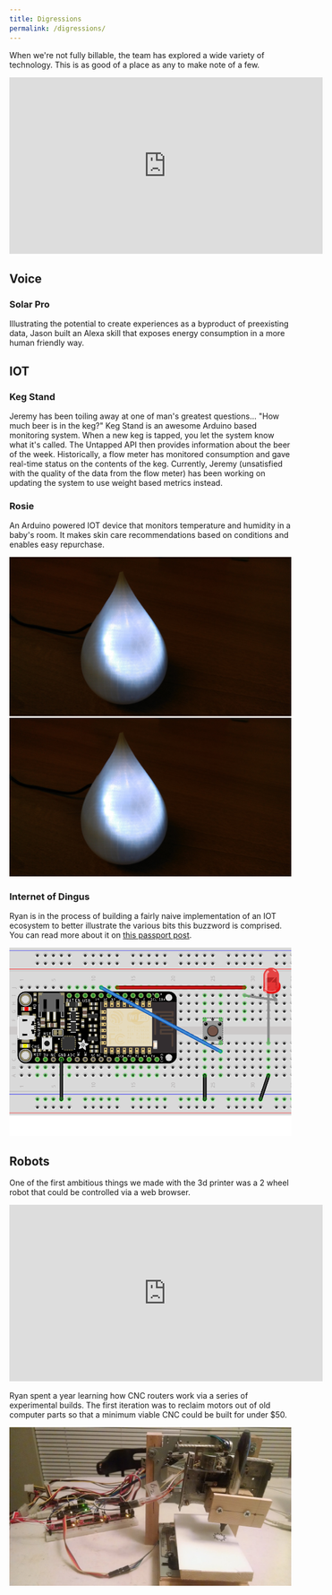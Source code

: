 ```yaml
---
title: Digressions
permalink: /digressions/
---
```


When we're not fully billable, the team has explored a wide variety of technology. This is as good of a place as any to make note of a few.

<iframe width="560" height="315" src="https://www.youtube.com/embed/YcS6NqaOb8o" frameborder="0" allow="autoplay; encrypted-media" allowfullscreen></iframe>

## Voice

### Solar Pro

Illustrating the potential to create experiences as a byproduct of preexisting data, Jason built an Alexa skill that exposes energy consumption in a more human friendly way.

## IOT

### Keg Stand

Jeremy has been toiling away at one of man's greatest questions... "How much beer is in the keg?" Keg Stand is an awesome Arduino based monitoring system. When a new keg is tapped, you let the system know what it's called. The Untapped API then provides information about the beer of the week. Historically, a flow meter has monitored consumption and gave real-time status on the contents of the keg. Currently, Jeremy (unsatisfied with the quality of the data from the flow meter) has been working on updating the system to use weight based metrics instead.

### Rosie

An Arduino powered IOT device that monitors temperature and humidity in a baby's room. It makes skin care recommendations based on conditions and enables easy repurchase.

![](/uploads/rosie-1.jpg)![](/uploads/rosie.jpg)

### Internet of Dingus

Ryan is in the process of building a fairly naive implementation of an IOT ecosystem to better illustrate the various bits this buzzword is comprised. You can read more about it on [this passport post](https://passport.vml.com/post/introducing-internet-dingus).

![](/uploads/dingus-bb-0.png)

## Robots

One of the first ambitious things we made with the 3d printer was a 2 wheel robot that could be controlled via a web browser.

<iframe width="560" height="315" src="https://www.youtube.com/embed/E665J3E3drg?ecver=1" frameborder="0" allow="autoplay; encrypted-media" allowfullscreen=""></iframe>

Ryan spent a year learning how CNC routers work via a series of experimental builds. The first iteration was to reclaim motors out of old computer parts so that a minimum viable CNC could be built for under $50.

![Upcycled CNC](/uploads/ewastecnc-1.jpg)
